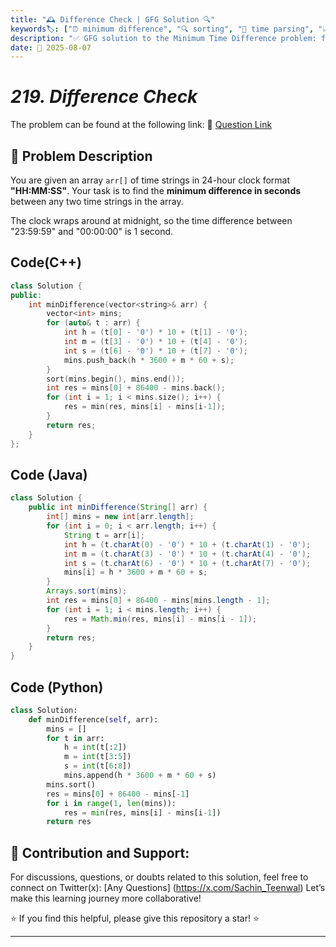 ```yaml
---
title: "🕰️ Difference Check | GFG Solution 🔍"
keywords🏷️: ["⏰ minimum difference", "🔍 sorting", "📍 time parsing", "📈 array processing", "📘 GFG", "🏁 competitive programming", "📚 DSA"]
description: "✅ GFG solution to the Minimum Time Difference problem: find minimum difference in seconds between any two time strings using efficient sorting technique. 🚀"
date: 📅 2025-08-07
---
```


# *219. Difference Check*

The problem can be found at the following link: 🔗 [Question Link](https://www.geeksforgeeks.org/problems/difference-check/1)

## **🧩 Problem Description**

You are given an array `arr[]` of time strings in 24-hour clock format **"HH:MM:SS"**. Your task is to find the **minimum difference in seconds** between any two time strings in the array.

The clock wraps around at midnight, so the time difference between "23:59:59" and "00:00:00" is 1 second.


## Code(C++)
```cpp
class Solution {
public:
    int minDifference(vector<string>& arr) {
        vector<int> mins;
        for (auto& t : arr) {
            int h = (t[0] - '0') * 10 + (t[1] - '0');
            int m = (t[3] - '0') * 10 + (t[4] - '0');
            int s = (t[6] - '0') * 10 + (t[7] - '0');
            mins.push_back(h * 3600 + m * 60 + s);
        }
        sort(mins.begin(), mins.end());
        int res = mins[0] + 86400 - mins.back();
        for (int i = 1; i < mins.size(); i++) {
            res = min(res, mins[i] - mins[i-1]);
        }
        return res;
    }
};
```

## Code (Java)

```java
class Solution {
    public int minDifference(String[] arr) {
        int[] mins = new int[arr.length];
        for (int i = 0; i < arr.length; i++) {
            String t = arr[i];
            int h = (t.charAt(0) - '0') * 10 + (t.charAt(1) - '0');
            int m = (t.charAt(3) - '0') * 10 + (t.charAt(4) - '0');
            int s = (t.charAt(6) - '0') * 10 + (t.charAt(7) - '0');
            mins[i] = h * 3600 + m * 60 + s;
        }
        Arrays.sort(mins);
        int res = mins[0] + 86400 - mins[mins.length - 1];
        for (int i = 1; i < mins.length; i++) {
            res = Math.min(res, mins[i] - mins[i - 1]);
        }
        return res;
    }
}
```

## Code (Python)

```python
class Solution:
    def minDifference(self, arr):
        mins = []
        for t in arr:
            h = int(t[:2])
            m = int(t[3:5])
            s = int(t[6:8])
            mins.append(h * 3600 + m * 60 + s)
        mins.sort()
        res = mins[0] + 86400 - mins[-1]
        for i in range(1, len(mins)):
            res = min(res, mins[i] - mins[i-1])
        return res
```



## 🎯 **Contribution and Support:**

For discussions, questions, or doubts related to this solution, feel free to connect on Twitter(x): [Any Questions] (https://x.com/Sachin_Teenwal) Let’s make this learning journey more collaborative!

⭐ If you find this helpful, please give this repository a star! ⭐

---
